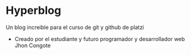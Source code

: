 # Hyperblog
Un blog increible para el curso de git y github de platzi

* Creado por el estudiante y futuro programador y desarrollador web Jhon Congote
